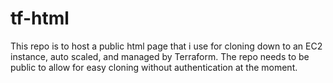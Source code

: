 # tf-html

This repo is to host a public html page that i use for cloning down to an EC2 instance, auto scaled, and managed by Terraform. The repo needs to be public to allow for easy cloning without authentication at the moment.
